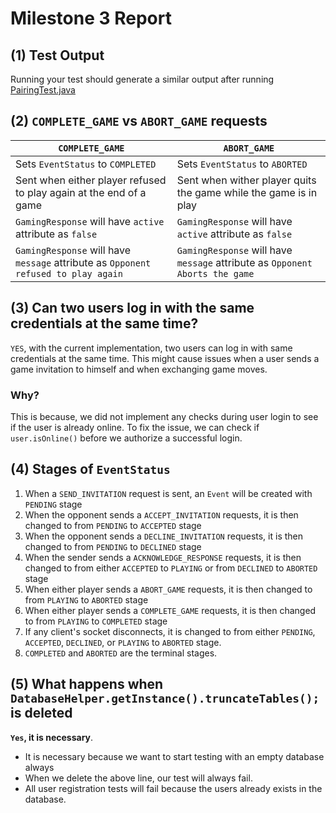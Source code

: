 # Milestone 3 Report

## (1) Test Output
Running your test should generate a similar output after running [PairingTest.java](src/test/PairingTest.java)

## (2) `COMPLETE_GAME` vs `ABORT_GAME` requests
| `COMPLETE_GAME`                                                                    | `ABORT_GAME`                                                                 |
|------------------------------------------------------------------------------------|------------------------------------------------------------------------------|
| Sets `EventStatus` to `COMPLETED`                                                  | Sets `EventStatus` to `ABORTED`                                              |
| Sent when either player refused to play again at the end of a game                 | Sent when wither player quits the game while the game is in play             |
| `GamingResponse` will have `active` attribute as `false`                           | `GamingResponse` will have `active` attribute as `false`                     |
| `GamingResponse` will have `message` attribute as `Opponent refused to play again` | `GamingResponse` will have `message` attribute as `Opponent Aborts the game` |

## (3) Can two users log in with the same credentials at the same time?
`YES`, with the current implementation, two users can log in with same credentials at the same time.
This might cause issues when a user sends a game invitation to himself and when exchanging game moves.

### Why?
This is because, we did not implement any checks during user login to see if the user is already online.
To fix the issue, we can check if `user.isOnline()` before we authorize a successful login.

## (4) Stages of `EventStatus`
1. When a `SEND_INVITATION` request is sent, an `Event` will be created with `PENDING` stage
2. When the opponent sends a `ACCEPT_INVITATION` requests, it is then changed to from `PENDING` to `ACCEPTED` stage
3. When the opponent sends a `DECLINE_INVITATION` requests, it is then changed to from `PENDING` to `DECLINED` stage
4. When the sender sends a `ACKNOWLEDGE_RESPONSE` requests, it is then changed to from either `ACCEPTED` to `PLAYING` or from `DECLINED` to `ABORTED` stage
5. When either player sends a `ABORT_GAME` requests, it is then changed to from `PLAYING` to `ABORTED` stage
6. When either player sends a `COMPLETE_GAME` requests, it is then changed to from `PLAYING` to `COMPLETED` stage
7. If any client's socket disconnects, it is changed to from either `PENDING`, `ACCEPTED`, `DECLINED`, or `PLAYING` to `ABORTED` stage.
8. `COMPLETED` and `ABORTED` are the terminal stages.

## (5) What happens when `DatabaseHelper.getInstance().truncateTables();` is deleted
**`Yes`, it is necessary**.
- It is necessary because we want to start testing with an empty database always
- When we delete the above line, our test will always fail.
- All user registration tests will fail because the users already exists in the database. 
